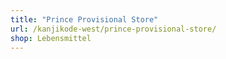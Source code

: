 ```yaml
---
title: "Prince Provisional Store"
url: /kanjikode-west/prince-provisional-store/
shop: Lebensmittel
---
```

